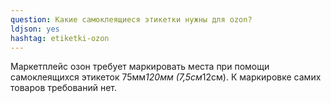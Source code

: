```yaml
---
question: Какие самоклеящиеся этикетки нужны для ozon?
ldjson: yes
hashtag: etiketki-ozon
---
```


Маркетплейс озон требует маркировать места при помощи самоклеящихся этикеток 75мм*120мм (7,5см*12см). К маркировке самих товаров требований нет.  
